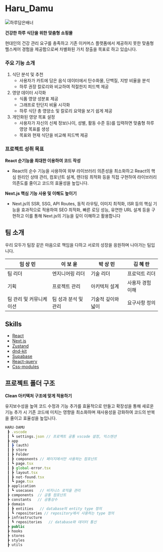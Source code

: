 # Haru_Damu

![하루담은배너](https://github.com/user-attachments/assets/5f5caad5-4c38-48a2-b2ab-e10f6ae5d0c9)

**건강한 하루 식단을 위한 맞춤형 쇼핑몰**

현대인의 건강 관리 요구를 충족하고 기존 이커머스 플랫폼에서 제공하지 못한 맞춤형 헬스케어 경험을 제공함으로써 차별화된 가치 창출을 목표로 하고 있습니다.

### 주요 기능 소개

1. 식단 분석 및 추천
    - 사용자가 카트에 담은 음식 데이터에서 탄수화물, 단백질, 지방 비율을 분석
    - 하루 권장 칼로리와 비교하여 적절한지 피드백 제공
2. 영양 데이터 시각화
    - 식품 영양 성분표 제공
    - 그래프로 탄단지 비율 시각화
    - 하루 식단 총 영양소 및 칼로리 요약을 보기 쉽게 제공
3. 개인화된 영양 목표 설정
    - 사용자가 자신의 신체 정보(나이, 성별, 활동 수준 등)를 입력하면 맞춤형 하루 영양 목표를 생성
    - 목표와 현재 식단을 비교해 피드백 제공


### 프로젝트 성취 목표

**React 순기능을 최대한 이용하여 코드 작성**
- React의 순수 기능을 사용하여 외부 라이브러리 의존성을 최소화하고 React의 핵심 원리인 상태 관리, 컴포넌트 설계, 렌더링 최적화 등을 직접 구현하여 라이브러리 의존도를 줄이고 코드의 효율성을 높입니다.

**Next.js 핵심 기능 사용 및 이해도 높이기**
- Next.js의 SSR, SSG, API Routes, 동적 라우팅, 이미지 최적화, ISR 등의 핵심 기능을 효과적으로 적용하여 SEO 최적화, 빠른 로딩 성능, 유연한 URL 설계 등을 구현하고 이를 통해 Next.js의 기능을 깊이 이해하고 활용합니다


## 팀 소개
우리 모두가 팀장 같은 마음으로 책임을 다하고 서로의 성장을 응원하며 나아가는 팀입니다. 

| 임 상 민 | 이 보 윤 | 박 상 민 | 김 혜 란 |
|---------|---------|---------|--------|
| 팀 리더 | 엔지니어링 리더 | 기술 리더 | 프로덕트 리더 |
| 기획 | 프로젝트 관리 | 아키텍처 설계 | 사용자 경험 이해|
| 팀 관리 및 커뮤니케이션 | 팀 성과 분석 및 관리 | 기술적 깊이와 넓이 | 요구사항 정의 |


## Skills

- [React](https://ko.react.dev/)
- [Next.js](https://nextjs.org/)
- [Zustand](https://zustand-demo.pmnd.rs/)
- [dnd-kit](https://dndkit.com/)
- [Supabase](https://supabase.com/)
- [React-query](https://tanstack.com/query/latest/docs/framework/react/overview)
- [Css-modules](https://github.com/css-modules/css-modules)

## 프로젝트 폴더 구조

**Clean 아키텍처 구조에 맞게 적용하기**

유지보수성을 높여 코드 수정과 기능 추가를 효율적으로 만들고 확장성을 통해 새로운 기능 추가 시 기존 코드에 미치는 영향을 최소화하며 재사용성을 강화하여 코드의 반복을 줄이고 효율성을 높입니다.

``` javascript
HARU-DAMU
 ┣ .vscode
 ┃ ┗ settings.json // 프로젝트 공통 vscode 설정, 익스텐션
 ┣ app
 ┃ ┣ (auth)
 ┃ ┣ store
 ┃ ┣ Folder
 ┃ ┣ components // 페이지에서만 사용하는 컴포넌트
 ┃ ┗ page.tsx
 ┃ ┣ global-error.tsx
 ┃ ┣ layout.tsx
 ┃ ┣ not-found.tsx
 ┃ ┗ page.tsx
 ┣ application
 ┃ ┗ usecases   // 비지니스 로직을 관리
 ┣ components  // 공통 컴포넌트
 ┣ constants   // 공통상수
 ┣ domain
 ┃ ┣ entities   // database의 entity type 정의
 ┃ ┗ repositories // repository에서 사용하는 type 정의
 ┣ infrastructure
 ┃ ┗ repositories   // database와 데이터 통신
 ┣ public
 ┣ hooks
 ┣ stores
 ┣ styles
 ┣ utils
```